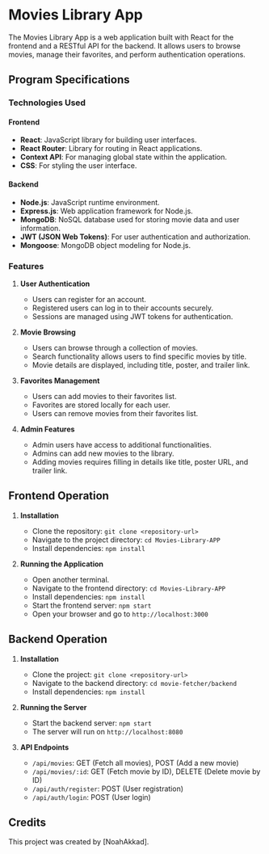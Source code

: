 # Movies Library App

The Movies Library App is a web application built with React for the frontend and a RESTful API for the backend. It allows users to browse movies, manage their favorites, and perform authentication operations.

## Program Specifications

### Technologies Used

#### Frontend
- **React**: JavaScript library for building user interfaces.
- **React Router**: Library for routing in React applications.
- **Context API**: For managing global state within the application.
- **CSS**: For styling the user interface.

#### Backend
- **Node.js**: JavaScript runtime environment.
- **Express.js**: Web application framework for Node.js.
- **MongoDB**: NoSQL database used for storing movie data and user information.
- **JWT (JSON Web Tokens)**: For user authentication and authorization.
- **Mongoose**: MongoDB object modeling for Node.js.

### Features

1. **User Authentication**
   - Users can register for an account.
   - Registered users can log in to their accounts securely.
   - Sessions are managed using JWT tokens for authentication.

2. **Movie Browsing**
   - Users can browse through a collection of movies.
   - Search functionality allows users to find specific movies by title.
   - Movie details are displayed, including title, poster, and trailer link.

3. **Favorites Management**
   - Users can add movies to their favorites list.
   - Favorites are stored locally for each user.
   - Users can remove movies from their favorites list.

4. **Admin Features**
   - Admin users have access to additional functionalities.
   - Admins can add new movies to the library.
   - Adding movies requires filling in details like title, poster URL, and trailer link.

## Frontend Operation

1. **Installation**
   - Clone the repository: `git clone <repository-url>`
   - Navigate to the project directory: `cd Movies-Library-APP`
   - Install dependencies: `npm install`

2. **Running the Application**
   - Open another terminal.
   - Navigate to the frontend directory: `cd Movies-Library-APP`
   - Install dependencies: `npm install`
   - Start the frontend server: `npm start`
   - Open your browser and go to `http://localhost:3000`

## Backend Operation

1. **Installation**
   - Clone the project: `git clone <repository-url>`
   - Navigate to the backend directory: `cd movie-fetcher/backend`
   - Install dependencies: `npm install`

2. **Running the Server**
   - Start the backend server: `npm start`
   - The server will run on `http://localhost:8080`
  
3. **API Endpoints**
   - `/api/movies`: GET (Fetch all movies), POST (Add a new movie)
   - `/api/movies/:id`: GET (Fetch movie by ID), DELETE (Delete movie by ID)
   - `/api/auth/register`: POST (User registration)
   - `/api/auth/login`: POST (User login)

## Credits
This project was created by [NoahAkkad].
